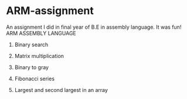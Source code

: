 # ARM-assignment
An assignment I did in final year of B.E in assembly language. It was fun!
ARM ASSEMBLY LANGUAGE 
1. Binary search 
2. Matrix multiplication
3. Binary to gray
4. Fibonacci series

5. Largest and second largest in an array
